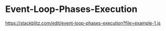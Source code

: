 # Event-Loop-Phases-Execution
https://stackblitz.com/edit/event-loop-phases-execution?file=example-1.js
